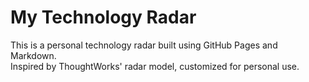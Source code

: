 # My Technology Radar

This is a personal technology radar built using GitHub Pages and Markdown.  
Inspired by ThoughtWorks' radar model, customized for personal use.

